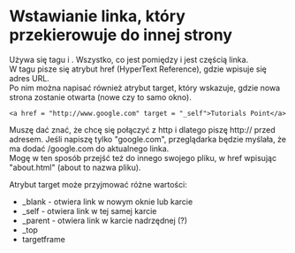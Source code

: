 # Wstawianie linka, który przekierowuje do innej strony  
Używa się tagu <a> i </a>. Wszystko, co jest pomiędzy <a> i </a> jest częścią linka.  
W tagu <a> pisze się atrybut href (HyperText Reference), gdzie wpisuje się adres URL.  
Po nim można napisać również atrybut target, który wskazuje, gdzie nowa strona zostanie otwarta (nowe czy to samo okno).
```
<a href = "http://www.google.com" target = "_self">Tutorials Point</a>
```  
Muszę dać znać, że chcę się połączyć z http i dlatego piszę http:// przed adresem. Jeśli napiszę tylko "google.com", przeglądarka będzie myślała, że ma dodać /google.com do aktualnego linka.  
Mogę w ten sposób przejść też do innego swojego pliku, w href wpisując "about.html" (about to nazwa pliku).
  
Atrybut target może przyjmować różne wartości:  
- _blank - otwiera link w nowym oknie lub karcie  
- _self - otwiera link w tej samej karcie  
- _parent - otwiera link w karcie nadrzędnej (?)  
- _top  
- targetframe
